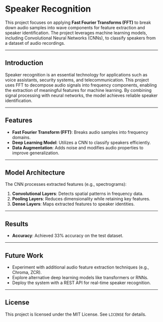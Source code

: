 
# Speaker Recognition  
This project focuses on applying **Fast Fourier Transforms (FFT)** to break down audio samples into wave components for feature extraction and speaker identification. The project leverages machine learning models, including Convolutional Neural Networks (CNNs), to classify speakers from a dataset of audio recordings.  

---

## Introduction  
Speaker recognition is an essential technology for applications such as voice assistants, security systems, and telecommunication. This project uses FFT to decompose audio signals into frequency components, enabling the extraction of meaningful features for machine learning. By combining signal processing with neural networks, the model achieves reliable speaker identification.  

---

## Features  
- **Fast Fourier Transform (FFT)**: Breaks audio samples into frequency domains.   
- **Deep Learning Model**: Utilizes a CNN to classify speakers efficiently.  
- **Data Augmentation**: Adds noise and modifies audio properties to improve generalization.  

---

## Model Architecture  
The CNN processes extracted features (e.g., spectrograms):  
1. **Convolutional Layers**: Detects spatial patterns in frequency data.  
2. **Pooling Layers**: Reduces dimensionality while retaining key features.  
3. **Dense Layers**: Maps extracted features to speaker identities.  
---

## Results  
- **Accuracy**: Achieved 33% accuracy on the test dataset.  
---

## Future Work  
- Experiment with additional audio feature extraction techniques (e.g., Chroma, ZCR).  
- Explore alternative deep learning models like transformers or RNNs.  
- Deploy the system with a REST API for real-time speaker recognition.  
---

## License  
This project is licensed under the MIT License. See `LICENSE` for details.  

